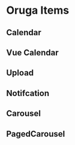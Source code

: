 # Oruga Items

## Calendar

<ClientOnly>
  <OrugaDatePick></OrugaDatePick>
</ClientOnly>

## Vue Calendar

<ClientOnly>
  <VueDatePick></VueDatePick>
</ClientOnly>

## Upload

<OrugaUpload/>

## Notifcation

<OrugaNotify>
</OrugaNotify>

## Carousel

<CarouSel></CarouSel>

## PagedCarousel

<CarouSel2></CarouSel2>
